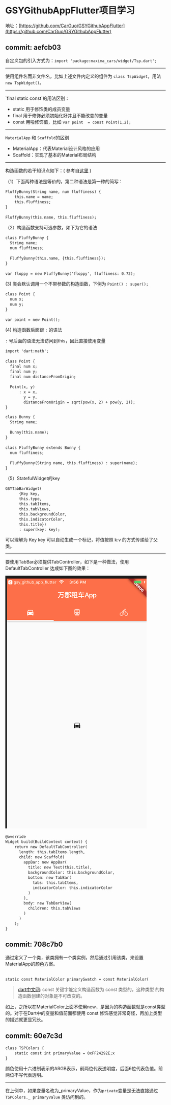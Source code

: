 # GSYGithubAppFlutter项目学习

地址：[https://github.com/CarGuo/GSYGithubAppFlutter](https://github.com/CarGuo/GSYGithubAppFlutter)

## commit: aefcb03



自定义包的引入方式为：`import 'package:maxima_cars/widget/Tsp.dart';`

<hr>

使用组件名而非文件名，比如上述文件内定义的组件为 `class TspWidget`，用法 `new TspWidget()`。
<hr>
`final static const`的用法区别：

- static 用于修饰类的成员变量
- final 用于修饰必须初始化好并且不能改变的变量
- const 用啦修饰值，比如 `var point  = const Point(1,2);`

<hr>

`MaterialApp` 和  `Scaffold`的区别

- MaterialApp：代表Material设计风格的应用
- Scaffold：实现了基本的Material布局结构


<hr>

构造函数的若干知识点如下：( 参考自[这里](http://dartdoc.takyam.com/dart-tips/dart-tips-ep-11.html) )

（1）下面两种语法是等价的，第二种语法是第一种的简写：

```
FluffyBunny(String name, num fluffiness) {
    this.name = name;
    this.fluffiness;
}

FluffyBunny(this.name, this.fluffiness);
```

（2）构造函数支持可选参数，如下为它的语法

```
class FluffyBunny {
  String name;
  num fluffiness;

  FluffyBunny(this.name, {this.fluffiness});
}

var floppy = new FluffyBunny('floppy', fluffiness: 0.72);
```

(3) 类会默认调用一个不带参数的构造函数，下例为 `Point() : super();`
  
  
```
class Point {
  num x;
  num y;
}

var point = new Point();
```

(4) 构造函数后面跟 `:` 的语法

`:` 号后面的语法无法访问到this，因此直接使用变量

```
import 'dart:math';

class Point {
  final num x;
  final num y;
  final num distanceFromOrigin;
  
  Point(x, y)
      : x = x,
        y = y,
        distanceFromOrigin = sqrt(pow(x, 2) + pow(y, 2));
}
```

```
class Bunny {
  String name;
  
  Bunny(this.name);
}

class FluffyBunny extends Bunny {
  num fluffiness;
  
  FluffyBunny(String name, this.fluffiness) : super(name);
}
```

（5）StatefulWidget的key

```
GSYTabBarWidget(
      {Key key,
      this.type,
      this.tabItems,
      this.tabViews,
      this.backgroundColor,
      this.indicatorColor,
      this.title})
      : super(key: key);
```
 
可以理解为 Key key 可以自动生成一个标记，将值按照 k:v 的方式传递给了父类。


<hr>

要使用TabBar必须提供TabController，如下是一种做法，使用 DefaultTabController 达成如下图的效果： 

![default-tabcontroller](./default-tabcontroller.png)



```
@override
Widget build(BuildContext context) {
	return new DefaultTabController(
	  length: this.tabItems.length,
	  child: new Scaffold(
	    appBar: new AppBar(
	      title: new Text(this.title),
	      backgroundColor: this.backgroundColor,
	      bottom: new TabBar(
	        tabs: this.tabItems,
	        indicatorColor: this.indicatorColor
	      )
	    ), 
	    body: new TabBarView(
	      children: this.tabViews
	    )
	  )
	);
}
```

## commit: 708c7b0

通过定义了一个类，该类拥有一个类实例，然后通过引用该类，来设置MaterialApp的颜色方案。

```

static const MaterialColor primarySwatch = const MaterialColor(

```

> [dart中文网](http://dart.goodev.org/guides/language/language-tour): const 关键字能定义构造函数为 const 类型的，这种类型 的构造函数创建的对象是不可改变的。

如上，之所以在MaterialColor上面不使用new，是因为的构造函数就是const类型的。对于在Dart中的变量和值前面都使用 const 修饰感觉非常奇怪，再加上类型的描述就更显冗长。


## commit: 60e7c3d

```
class TSPColors {
	static const int primaryValue = 0xFF24292E;x
}
```

颜色使用十六进制表示的ARGB表示，前两位代表透明度，后面6位代表色值。前两位不写代表透明。

<hr>

在上例中，如果变量名改为_primaryValue，作为`private`变量是无法直接通过 `TSPColors._ primaryValue` 类访问到的。



